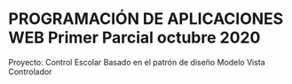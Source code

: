 PROGRAMACIÓN DE APLICACIONES WEB
Primer Parcial
octubre 2020
=============

Proyecto: Control Escolar
Basado en el patrón de diseño Modelo Vista Controlador
